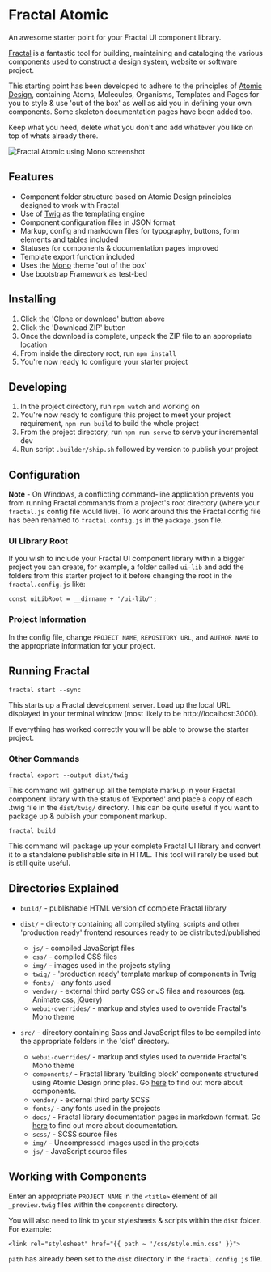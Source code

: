# Fractal Atomic

An awesome starter point for your Fractal UI component library.

[Fractal](https://fractal.build/) is a fantastic tool for building, maintaining and cataloging the various components used to construct a design system, website or software project.

This starting point has been developed to adhere to the principles of [Atomic Design](http://bradfrost.com/blog/post/atomic-web-design/), containing Atoms, Molecules, Organisms, Templates and Pages for you to style & use 'out of the box' as well as aid you in defining your own components. Some skeleton documentation pages have been added too.

Keep what you need, delete what you don't and add whatever you like on top of whats already there.

![Fractal Atomic using Mono screenshot](screenshot.jpg "Fractal Atomic using Mono screenshot")

## Features

* Component folder structure based on Atomic Design principles designed to work with Fractal
* Use of [Twig](https://twig.symfony.com/) as the templating engine
* Component configuration files in JSON format
* Markup, config and markdown files for typography, buttons, form elements and tables included
* Statuses for components & documentation pages improved
* Template export function included
* Uses the [Mono](https://github.com/ninety-six/mono-fractal) theme 'out of the box'
* Use bootstrap Framework as test-bed

## Installing

1. Click the 'Clone or download' button above
2. Click the 'Download ZIP' button
3. Once the download is complete, unpack the ZIP file to an appropriate location
4. From inside the directory root, run ```npm install```
5. You're now ready to configure your starter project

## Developing

1. In the project directory, run ```npm watch``` and working on
2. You're now ready to configure this project to meet your project requirement, ```npm run build``` to build the whole project
3. From the project directory, run ```npm run serve``` to serve your incremental dev
4. Run script `.builder/ship.sh` followed by version to publish your project

## Configuration

**Note** - On Windows, a conflicting command-line application prevents you from running Fractal commands from a project's root directory (where your ```fractal.js``` config file would live). To work around this the Fractal config file has been renamed to ```fractal.config.js``` in the ```package.json``` file.

### UI Library Root

If you wish to include your Fractal UI component library within a bigger project you can create, for example, a folder called ```ui-lib``` and add the folders from this starter project to it before changing the root in the ```fractal.config.js``` like:

```Shell
const uiLibRoot = __dirname + '/ui-lib/';
```

### Project Information

In the config file, change ```PROJECT NAME```, ```REPOSITORY URL```, and ```AUTHOR NAME``` to the appropriate information for your project.

## Running Fractal

```Shell
fractal start --sync
```

This starts up a Fractal development server. Load up the local URL displayed in your terminal window (most likely to be http://localhost:3000).

If everything has worked correctly you will be able to browse the starter project.

### Other Commands

```Shell
fractal export --output dist/twig
```

This command will gather up all the template markup in your Fractal component library with the status of 'Exported' and place a copy of each .twig file in the ```dist/twig/``` directory. This can be quite useful if you want to package up & publish your component markup.

```Shell
fractal build
```

This command will package up your complete Fractal UI library and convert it to a standalone publishable site in HTML. This tool will rarely be used but is still quite useful.

## Directories Explained

* ```build/``` - publishable HTML version of complete Fractal library 

* ```dist/``` - directory containing all compiled styling, scripts and other 'production ready' frontend resources ready to be distributed/published
    * ```js/``` - compiled JavaScript files
    * ```css/``` - compiled CSS files
    * ```img/``` - images used in the projects styling
    * ```twig/``` - 'production ready' template markup of components in Twig
    * ```fonts/``` - any fonts used
    * ```vendor/``` - external third party CSS or JS files and resources (eg. Animate.css, jQuery)
    * ```webui-overrides/``` - markup and styles used to override Fractal's Mono theme
* ```src/``` - directory containing Sass and JavaScript files to be compiled into the appropriate folders in the 'dist' directory.
    * ```webui-overrides/``` - markup and styles used to override Fractal's Mono theme
    * ```components/``` - Fractal library 'building block' components structured using Atomic Design principles. Go [here](https://fractal.build/guide/components/) to find out more about components.
    * ```vendor/``` - external third party SCSS
    * ```fonts/``` - any fonts used in the projects
    * ```docs/``` - Fractal library documentation pages in markdown format. Go [here](https://fractal.build/guide/documentation/) to find out more about documentation.
    * ```scss/``` - SCSS source files
    * ```img/``` - Uncompressed images used in the projects
    * ```js/``` - JavaScript source files

## Working with Components

Enter an appropriate ```PROJECT NAME``` in the ```<title>``` element of all ```_preview.twig``` files within the ```components``` directory.

You will also need to link to your stylesheets & scripts within the ```dist``` folder. For example:

```Shell
<link rel="stylesheet" href="{{ path ~ '/css/style.min.css' }}">
```

```path``` has already been set to the ```dist``` directory in the ```fractal.config.js``` file.
